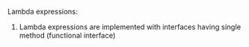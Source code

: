 Lambda expressions:
1. Lambda expressions are implemented with interfaces having single method (functional interface)
